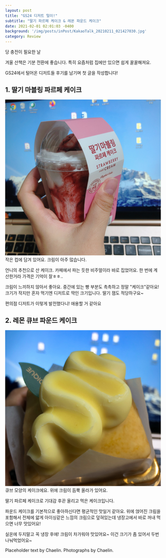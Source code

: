 ```yaml
---
layout: post
title: "GS24 디저트 털이!"
subtitle: "딸기 파르페 케이크 & 레몬 파운드 케이크"
date: 2021-02-01 02:01:03 -0400
background: '/img/posts/inPost/KakaoTalk_20210211_021427030.jpg'
category: Review
---
```


<p>당 충전이 필요한 날</p>

<p>겨울 산책은 기분 전환에 좋습니다. 특히 요즘처럼 집에만 있으면 쉽게 꿀꿀해져요.</p>

<p>GS24에서 털어온 디저트들 후기를 남기며 첫 글을 작성합니다!</p>

<h2 class="section-heading">1. 딸기 마블링 파르페 케이크</h2>

<img class="img-fluid" src="/img/posts/inPost/KakaoTalk_20210211_021427030_02.jpg" alt="딸기 파르페 케이크">
<span class="caption text-muted">작은 컵에 담겨 있어요. 크림이 아주 많습니다.</span>

<p>언니의 추천으로 산 케이크. 카페에서 파는 듯한 비주얼이라 바로 집었어요. 한 번에 계산한거라 가격은 기억이 잘ㅎㅎ..</p>

<p>크림이 느끼하지 않아서 좋아요. 중간에 있는 빵 부분도 촉촉하고 정말 "케이크"같아요! 크기가 작지만 혼자 먹기엔 디저트로 딱인 크기입니다. 딸기 잼도 적당하구요~ </p>

<p>편의점 디저트가 이렇게 발전했다니! 애용할 거 같아요</p>

<h2 class="section-heading">2. 레몬 큐브 파운드 케이크</h2>

<img class="img-fluid" src="/img/posts/inPost/KakaoTalk_20210211_021427030_01.jpg" alt="레몬 파운드 케이크">
<span class="caption text-muted">큐브 모양의 케이크에요. 위에 크림이 듬뿍 올라가 있어요.</span>

<p>딸기 파르페 케이크로 기대감 후끈 올리고 먹은 케이크입니다.</p>

<p>파운드 케이크를 기본적으로 좋아하신다면 평균적인 맛일거 같아요. 위에 얹어진 크림을 포함해서 전체에 얇게 아이싱같은 느낌의 크림으로 덮혀있는데 냉장고에서 바로 꺼내 먹으면 너무 맛있어요!</p>

<p>실온에 두지말고 꼭 냉장 후에! 크림이 차가워야 맛있어요~ 이건 크기가 좀 있어서 두번 나눠먹었어요~</p>
<p>Placeholder text by Chaelin. Photographs by Chaelin.</p>
